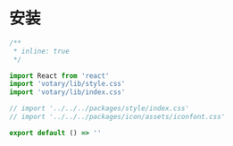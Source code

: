 # 安装

<!-- ### npm 安装

```
npm install votary -S
```

### 引入全局样式

```javascript
import 'votary/dist/style.css'
``` -->

```jsx
/**
 * inline: true
 */

import React from 'react'
import 'votary/lib/style.css'
import 'votary/lib/index.css'

// import '../../../packages/style/index.css'
// import '../../../packages/icon/assets/iconfont.css'

export default () => ''
```
